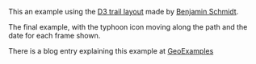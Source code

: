 This an example using the [D3 trail layout](https://github.com/bmschmidt/D3-trail) made by [Benjamin Schmidt](https://github.com/bmschmidt).

The final example, with the typhoon icon moving along the path and the date for each frame shown.

There is a blog entry explaining this example at [GeoExamples](http://geoexamples.blogspot.com/2014/07/using-d3-trail-layout-to-draw-hayian.html)